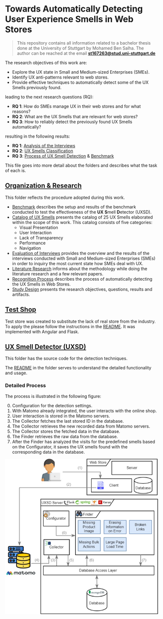# Towards Automatically Detecting User Experience Smells in Web Stores

> This repository contains all information related to a bachelor thesis done at the University of Stuttgart by Mohamed Ben Salha. The author can be reached at the email **st167263@stud.uni-stuttgart.de**

The research objectives of this work are:

- Explore the UX state in Small and Medium-sized Enterprises (SMEs).
- Identify UX anti-patterns relevant to web stores.
- Provide effective techniques to automatically detect some of the UX Smells previously found.
  
leading to the next research questions (RQ):

- **RQ 1**: How do SMEs manage UX in their web stores and for what reasons?
- **RQ 2**: What are the UX Smells that are relevant for web stores?
- **RQ 3**: How to reliably detect the previously found UX Smells automatically?

resulting in the following results:

- **RQ 1**: [Analysis of the Interviews](Interviews_Evaluation.md)
- **RQ 2**: [UX Smells Classification](Catalog_UX_Smells.md)
- **RQ 3**: [Process of UX Smell Detection](Process.md) & [Benchmark](Benchmark.md)
  
This file goes into more detail about the folders and describes what the task of each is.

## [Organization & Research](Organization_and_Research)

This folder reflects the procedure adopted during this work.

- [Benchmark](Organization_and_Research/Benchmark.md) describes the setup and results of the benchmark conducted to test the effectiveness of the **UX** **S**mell **D**etector (UXSD).
- [Catalog of UX Smells](Organization_and_Research/Catalog_UX_Smells.md) presents the catalog of 25 UX Smells elaborated within the scope of this work. This catalog consists of five categories:
  - Visual Presentation
  - User Interaction
  - Lack of Transparency
  - Performance
  - Navigation
- [Evaluation of Interviews](Organization_and_Research/Interviews_Evaluation.md) provides the overview and the results of the interviews conducted with Small and Medium-sized Enterprises (SMEs) in order to inquiry the most current state how SMEs deal with UX.
- [Literature Research](Organization_and_Research/Literature_Research.md) informs about the methodology while doing the literature research and a few relevant papers.
- [Recognition Process](Organization_and_Research/Recognition_Prozess.md) describes the process of automatically detecting the UX Smells in Web Stores.
- [Study Design](Organization_and_Research/Study_Design.md) presents the research objectives, questions, results and artifacts.

## [Test Shop](Test_Shop)

Test store was created to substitute the lack of real store from the industry. To apply the please follow the instructions in the [README](Test_Shop/README.md). It was implemented with Angular and Flask.

## [UX Smell Detector (UXSD)](UX_Smell_Detector)

This folder has the source code for the detection techniques.

The [README](UX_Smell_Detector/README.md) in the folder serves to understand the detailed functionality and usage.

### Detailed Process

The process is illustrated in the following figure:

0. Configuration for the detection settings.
1. With Matomo already integrated, the user interacts with the online shop.
2. User interaction is stored in the Matomo servers.
3. The Collector fetches the last stored ID in the database.
4. The Collector retrieves the new recorded data from Matomo servers.
5. The Collector stores the fetched data in the database.
6. The Finder retrieves the raw data from the database.
7. After the Finder has analyzed the visits for the predefined smells based on the Configurator, it saves the UX smells found with the corresponding data in the database.  

![Fig](Organization_and_Research/assets/functionality-2.jpg)
